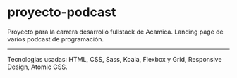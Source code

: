 # proyecto-podcast
Proyecto para la carrera desarrollo fullstack de Acamica. Landing page de varios podcast de programación.

***
Tecnologias usadas:
HTML, CSS, Sass, Koala, Flexbox y Grid, Responsive Design, Atomic CSS.